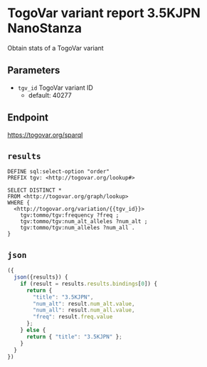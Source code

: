 # TogoVar variant report 3.5KJPN NanoStanza

Obtain stats of a TogoVar variant

## Parameters

* `tgv_id` TogoVar variant ID
  * default: 40277

## Endpoint

https://togovar.org/sparql

## `results`

```sparql
DEFINE sql:select-option "order"
PREFIX tgv: <http://togovar.org/lookup#>

SELECT DISTINCT *
FROM <http://togovar.org/graph/lookup>
WHERE {
  <http://togovar.org/variation/{{tgv_id}}>
    tgv:tommo/tgv:frequency ?freq ;
    tgv:tommo/tgv:num_alt_alleles ?num_alt ;
    tgv:tommo/tgv:num_alleles ?num_all .
}
```

## `json`

```javascript
({
  json({results}) {
    if (result = results.results.bindings[0]) {
      return {
        "title": "3.5KJPN",
        "num_alt": result.num_alt.value,
        "num_all": result.num_all.value,
        "freq": result.freq.value
      };
    } else {
      return { "title": "3.5KJPN" };
    }
  }
})
```

